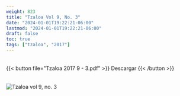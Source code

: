```yaml
---
weight: 823
title: "Tzaloa Vol 9, No. 3"
date: "2024-01-01T19:22:21-06:00"
lastmod: "2024-01-01T19:22:21-06:00"
draft: false
toc: true
tags: ["tzaloa", "2017"]
---
```

######
{{< button file="Tzaloa 2017 9 - 3.pdf" >}}   Descargar {{< /button >}} 
######
![Tzaloa vol 9, no. 3](images/portada/9-3.jpeg)